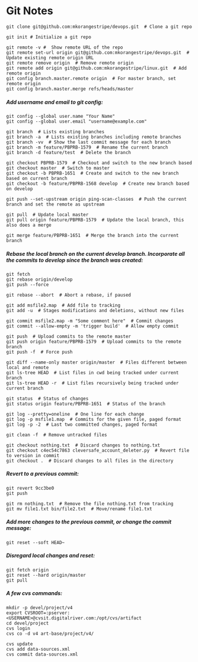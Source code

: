 # Git Notes

```shell script
git clone git@github.com:mkorangestripe/devops.git  # Clone a git repo
```

```shell script
git init # Initialize a git repo
```

```shell script
git remote -v #  Show remote URL of the repo
git remote set-url origin git@github.com:mkorangestripe/devops.git  # Update existing remote origin URL
git remote remove origin  # Remove remote origin
git remote add origin git@github.com:mkorangestripe/linux.git  # Add remote origin
git config branch.master.remote origin  # For master branch, set remote origin
git config branch.master.merge refs/heads/master
```

##### Add username and email to git config:
```shell script
git config --global user.name "Your Name"
git config --global user.email "username@example.com"
```

```shell script
git branch  # Lists existing branches
git branch -a  # Lists existing branches including remote branches
git branch -vv  # Show the last commit message for each branch
git branch -m feature/PBPRB-1579  # Rename the current branch
git branch -d feature/test  # Delete the branch
```

```shell script
git checkout PBPRB-1579  # Checkout and switch to the new branch based
git checkout master  # Switch to master
git checkout -b PBPRB-1651  # Create and switch to the new branch based on current branch
git checkout -b feature/PBPRB-1568 develop  # Create new branch based on develop
```

```shell script
git push --set-upstream origin ping-scan-classes  # Push the current branch and set the remote as upstream
```

```shell script
git pull  # Update local master
git pull origin feature/PBPRB-1579  # Update the local branch, this also does a merge
```

```shell script
git merge feature/PBPRB-1651  # Merge the branch into the current branch
```

##### Rebase the local branch on the current develop branch. Incorporate all the commits to develop since the branch was created:
```shell script
git fetch
git rebase origin/develop
git push --force
```

```shell script
git rebase --abort  # Abort a rebase, if paused
```

```shell script
git add msfile2.map  # Add file to tracking
git add -u  # Stages modifications and deletions, without new files
```

```shell script
git commit msfile2.map -m "Some comment here"  # Commit changes
git commit --allow-empty -m 'trigger build'  # Allow empty commit
```

```shell script
git push  # Upload commits to the remote master
git push origin feature/PBPRB-1579  # Upload commits to the remote branch
git push -f  # Force push
```

```shell script
git diff --name-only master origin/master  # Files different between local and remote
git ls-tree HEAD  # List files in cwd being tracked under current branch
git ls-tree HEAD -r  # List files recursively being tracked under current branch
```

```shell script
git status  # Status of changes
git status origin feature/PBPRB-1651  # Status of the branch
```

```shell script
git log --pretty=oneline  # One line for each change
git log -p msfile1.map  # Commits for the given file, paged format
git log -p -2  # Last two committed changes, paged format
```

```shell script
git clean -f  # Remove untracked files
```

```shell script
git checkout nothing.txt  # Discard changes to nothing.txt
git checkout c4ec54c7863 cleversafe_account_deleter.py  # Revert file to version in commit
git checkout .  # Discard changes to all files in the directory
```

##### Revert to a previous commit:
```shell script
git revert 9cc3be0
git push
```

```shell script
git rm nothing.txt  # Remove the file nothing.txt from tracking
git mv file1.txt bin/file2.txt  # Move/rename file1.txt
```

##### Add more changes to the previous commit, or change the commit message:
```shell script
git reset --soft HEAD~
```

##### Disregard local changes and reset:
```shell script
git fetch origin
git reset --hard origin/master
git pull
```

##### A few cvs commands:
```shell script
mkdir -p devel/project/v4
export CVSROOT=:pserver:<USERNAME>@cvsit.digitalriver.com:/opt/cvs/artifact
cd devel/project
cvs login
cvs co -d v4 art-base/project/v4/

cvs update
cvs add data-sources.xml
cvs commit data-sources.xml
```
